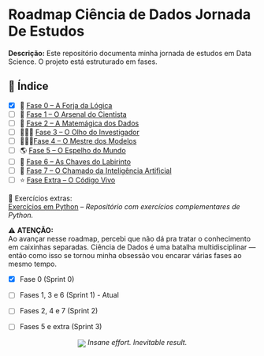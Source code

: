 # Roadmap Ciência de Dados Jornada De Estudos

**Descrição:** Este repositório documenta minha jornada de estudos em Data Science. 
O projeto está estruturado em fases.

## 🧭 Índice

- [x] 🔨 [Fase 0 – A Forja da Lógica](fase0/README.md)
- [ ] 🎒 [Fase 1 – O Arsenal do Cientista](fase1/README.md)
- [ ] 🎩 [Fase 2 – A Matemágica dos Dados](fase2/README.md)
- [ ] 🕵🏽‍♂️ [Fase 3 – O Olho do Investigador](fase3/README.md)
- [ ] 👨🏽‍🏫[Fase 4 – O Mestre dos Modelos](fase4/README.md)
- [ ] 🌎 [Fase 5 – O Espelho do Mundo](fase5/README.md)
- [ ] 🔐 [Fase 6 – As Chaves do Labirinto](fase6/README.md)
- [ ] 🧠 [Fase 7 – O Chamado da Inteligência Artificial](fase7/README.md)
- [ ] ⭐️ [Fase Extra – O Código Vivo](fase-extra/README.md)

📝 Exercícios extras:  
[Exercícios em Python](https://github.com/LopesHPedro/python-exercises) – *Repositório com exercícios complementares de Python.*

⚠️ **ATENÇÃO:**  
Ao avançar nesse roadmap, percebi que não dá pra tratar o conhecimento em caixinhas separadas. Ciência de Dados é uma batalha multidisciplinar — então como isso se tornou minha obsessão vou encarar várias fases ao mesmo tempo.
  
- [x] Fase 0 (Sprint 0)  
- [ ] Fases 1, 3 e 6 (Sprint 1) - Atual  
- [ ] Fases 2, 4 e 7 (Sprint 2)  
- [ ] Fases 5 e extra (Sprint 3)  


<p align="center">
  <img src="https://media1.tenor.com/m/R-szfKd2_OgAAAAd/aum-animation-andy-pirki.gif"

<p align="center">
  <em>Insane effort. Inevitable result.</em> 
</p>